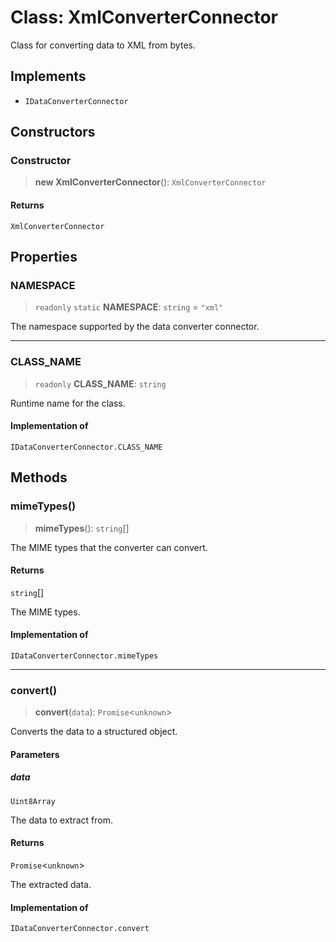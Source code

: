 # Class: XmlConverterConnector

Class for converting data to XML from bytes.

## Implements

- `IDataConverterConnector`

## Constructors

### Constructor

> **new XmlConverterConnector**(): `XmlConverterConnector`

#### Returns

`XmlConverterConnector`

## Properties

### NAMESPACE

> `readonly` `static` **NAMESPACE**: `string` = `"xml"`

The namespace supported by the data converter connector.

***

### CLASS\_NAME

> `readonly` **CLASS\_NAME**: `string`

Runtime name for the class.

#### Implementation of

`IDataConverterConnector.CLASS_NAME`

## Methods

### mimeTypes()

> **mimeTypes**(): `string`[]

The MIME types that the converter can convert.

#### Returns

`string`[]

The MIME types.

#### Implementation of

`IDataConverterConnector.mimeTypes`

***

### convert()

> **convert**(`data`): `Promise`\<`unknown`\>

Converts the data to a structured object.

#### Parameters

##### data

`Uint8Array`

The data to extract from.

#### Returns

`Promise`\<`unknown`\>

The extracted data.

#### Implementation of

`IDataConverterConnector.convert`
